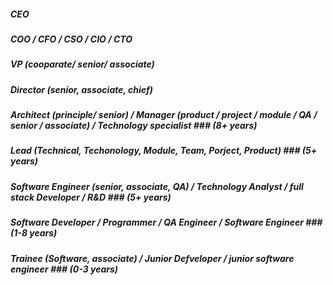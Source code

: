 ##### CEO
##### COO / CFO / CSO / CIO / CTO
##### VP (cooparate/ senior/ associate)
##### Director (senior, associate, chief)
##### Architect (principle/ senior) / Manager (product / project / module / QA / senior / associate) / Technology specialist ### (8+ years)
##### Lead (Technical, Techonology, Module, Team, Porject, Product) ### (5+ years)
##### Software Engineer (senior, associate, QA) / Technology Analyst / full stack Developer / R&D ### (5+ years)
##### Software Developer / Programmer / QA Engineer / Software Engineer ### (1-8 years)
##### Trainee (Software, associate) / Junior Defveloper / junior software engineer ### (0-3 years)

